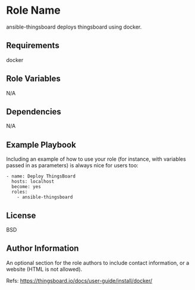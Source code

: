 Role Name
=========

ansible-thingsboard deploys thingsboard using docker.

Requirements
------------

docker

Role Variables
--------------

N/A

Dependencies
------------

N/A

Example Playbook
----------------

Including an example of how to use your role (for instance, with variables passed in as parameters) is always nice for users too:

    - name: Deploy ThingsBoard
      hosts: localhost
      become: yes 
      roles:
        - ansible-thingsboard

License
-------

BSD

Author Information
------------------

An optional section for the role authors to include contact information, or a website (HTML is not allowed).

Refs: https://thingsboard.io/docs/user-guide/install/docker/
